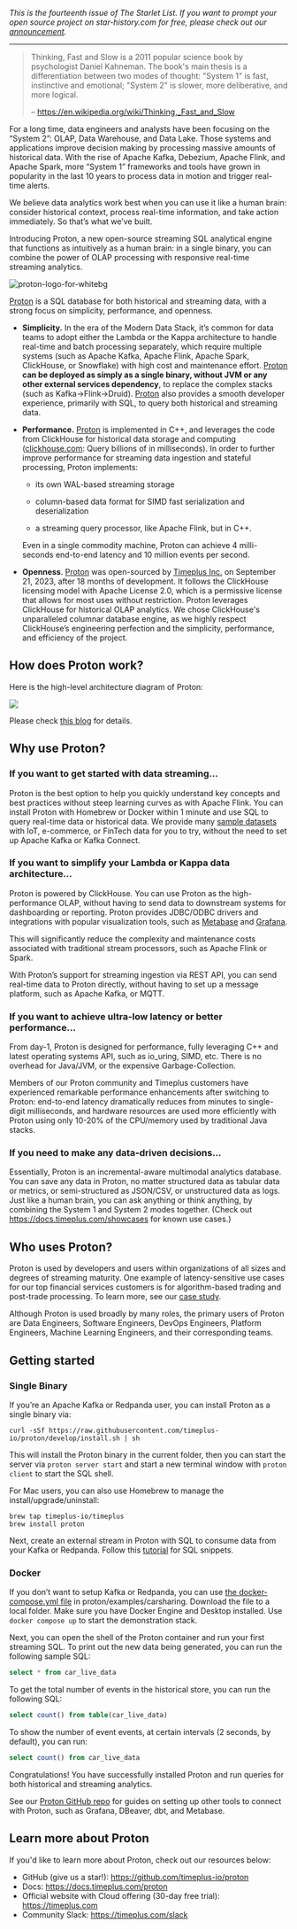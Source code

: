_This is the fourteenth issue of The Starlet List. If you want to prompt your open source project on star-history.com for free, please check out our [announcement](/blog/list-your-open-source-project)._

---

> Thinking, Fast and Slow is a 2011 popular science book by psychologist Daniel Kahneman. The book's main thesis is a differentiation between two modes of thought: "System 1" is fast, instinctive and emotional; "System 2" is slower, more deliberative, and more logical.
>
> – https://en.wikipedia.org/wiki/Thinking,_Fast_and_Slow

For a long time, data engineers and analysts have been focusing on the “System 2”: OLAP, Data Warehouse, and Data Lake. Those systems and applications improve decision making by processing massive amounts of historical data. With the rise of Apache Kafka, Debezium, Apache Flink, and Apache Spark, more “System 1” frameworks and tools have grown in popularity in the last 10 years to process data in motion and trigger real-time alerts.

We believe data analytics work best when you can use it like a human brain: consider historical context, process real-time information, and take action immediately. So that’s what we’ve built.

Introducing Proton, a new open-source streaming SQL analytical engine that functions as intuitively as a human brain: in a single binary, you can combine the power of OLAP processing with responsive real-time streaming analytics.

![proton-logo-for-whitebg](/blog/assets/proton/proton-logo-for-whitebg.webp)

[Proton](https://github.com/timeplus-io/proton) is a SQL database for both historical and streaming data, with a strong focus on simplicity, performance, and openness.

-   **Simplicity.** In the era of the Modern Data Stack, it’s common for data teams to adopt either the Lambda or the Kappa architecture to handle real-time and batch processing separately, which require multiple systems (such as Apache Kafka, Apache Flink, Apache Spark, ClickHouse, or Snowflake) with high cost and maintenance effort. [Proton](https://github.com/timeplus-io/proton) **can be deployed as simply as a single binary, without JVM or any other external services dependency**, to replace the complex stacks (such as Kafka->Flink->Druid). [Proton](https://github.com/timeplus-io/proton) also provides a smooth developer experience, primarily with SQL, to query both historical and streaming data.

-   **Performance.** [Proton](https://github.com/timeplus-io/proton) is implemented in C++, and leverages the code from ClickHouse for historical data storage and computing ([clickhouse.com](http://clickhouse.com): Query billions of in milliseconds). In order to further improve performance for streaming data ingestion and stateful processing, Proton implements:

    -   its own WAL-based streaming storage

    -   column-based data format for SIMD fast serialization and deserialization

    -   a streaming query processor, like Apache Flink, but in C++.

    Even in a single commodity machine, Proton can achieve 4 milli-seconds end-to-end latency and 10 million events per second.

-   **Openness**. [Proton](https://github.com/timeplus-io/proton) was open-sourced by [Timeplus Inc.](http://timeplus.com) on September 21, 2023, after 18 months of development. It follows the ClickHouse licensing model with Apache License 2.0, which is a permissive license that allows for most uses without restriction. Proton leverages ClickHouse for historical OLAP analytics. We chose ClickHouse's unparalleled columnar database engine, as we highly respect ClickHouse’s engineering perfection and the simplicity, performance, and efficiency of the project.

## How does Proton work?

Here is the high-level architecture diagram of Proton:

![](/blog/assets/proton/proton-architecture.webp)

Please check [this blog](https://www.timeplus.com/post/unify-streaming-and-historical-data-processing) for details.

## Why use Proton?

### If you want to get started with data streaming...

Proton is the best option to help you quickly understand key concepts and best practices without steep learning curves as with Apache Flink. You can install Proton with Homebrew or Docker within 1 minute and use SQL to query real-time data or historical data. We provide many [sample datasets](https://github.com/timeplus-io/proton/tree/develop/examples) with IoT, e-commerce, or FinTech data for you to try, without the need to set up Apache Kafka or Kafka Connect.

### If you want to simplify your Lambda or Kappa data architecture...

Proton is powered by ClickHouse. You can use Proton as the high-performance OLAP, without having to send data to downstream systems for dashboarding or reporting. Proton provides JDBC/ODBC drivers and integrations with popular visualization tools, such as [Metabase](https://github.com/timeplus-io/metabase-proton-driver) and [Grafana](https://github.com/timeplus-io/proton-grafana-source).

This will significantly reduce the complexity and maintenance costs associated with traditional stream processors, such as Apache Flink or Spark.

With Proton’s support for streaming ingestion via REST API, you can send real-time data to Proton directly, without having to set up a message platform, such as Apache Kafka, or MQTT.

### If you want to achieve ultra-low latency or better performance...

From day-1, Proton is designed for performance, fully leveraging C++ and latest operating systems API, such as io_uring, SIMD, etc. There is no overhead for Java/JVM, or the expensive Garbage-Collection.

Members of our Proton community and Timeplus customers have experienced remarkable performance enhancements after switching to Proton: end-to-end latency dramatically reduces from minutes to single-digit milliseconds, and hardware resources are used more efficiently with Proton using only 10-20% of the CPU/memory used by traditional Java stacks.

### If you need to make any data-driven decisions...

Essentially, Proton is an incremental-aware multimodal analytics database. You can save any data in Proton, no matter structured data as tabular data or metrics, or semi-structured as JSON/CSV, or unstructured data as logs. Just like a human brain, you can ask anything or think anything, by combining the System 1 and System 2 modes together. (Check out https://docs.timeplus.com/showcases for known use cases.)

## Who uses Proton?

Proton is used by developers and users within organizations of all sizes and degrees of streaming maturity. One example of latency-sensitive use cases for our top financial services customers is for algorithm-based trading and post-trade processing. To learn more, see our [case study](https://www.timeplus.com/post/unlocking-real-time-post-trade-analytics-with-streaming-sql).

Although Proton is used broadly by many roles, the primary users of Proton are Data Engineers, Software Engineers, DevOps Engineers, Platform Engineers, Machine Learning Engineers, and their corresponding teams.

## Getting started

### Single Binary

If you’re an Apache Kafka or Redpanda user, you can install Proton as a single binary via:

```shell
curl -sSf https://raw.githubusercontent.com/timeplus-io/proton/develop/install.sh | sh
```

This will install the Proton binary in the current folder, then you can start the server via `proton server start` and start a new terminal window with `proton client` to start the SQL shell.

For Mac users, you can also use Homebrew to manage the install/upgrade/uninstall:

```shell
brew tap timeplus-io/timeplus
brew install proton
```

Next, create an external stream in Proton with SQL to consume data from your Kafka or Redpanda. Follow this [tutorial](https://docs.timeplus.com/proton-kafka#tutorial) for SQL snippets.

### Docker

If you don’t want to setup Kafka or Redpanda, you can use [the docker-compose.yml file](https://github.com/timeplus-io/proton/blob/develop/examples/carsharing/docker-compose.yml) in proton/examples/carsharing. Download the file to a local folder. Make sure you have Docker Engine and Desktop installed. Use `docker compose up` to start the demonstration stack.

Next, you can open the shell of the Proton container and run your first streaming SQL. To print out the new data being generated, you can run the following sample SQL:

```sql
select * from car_live_data
```

To get the total number of events in the historical store, you can run the following SQL:

```sql
select count() from table(car_live_data)
```

To show the number of event events, at certain intervals (2 seconds, by default), you can run:

```sql
select count() from car_live_data
```

Congratulations! You have successfully installed Proton and run queries for both historical and streaming analytics.

See our [Proton GitHub repo](https://github.com/timeplus-io/proton) for guides on setting up other tools to connect with Proton, such as Grafana, DBeaver, dbt, and Metabase.

## Learn more about Proton

If you'd like to learn more about Proton, check out our resources below:

-   GitHub (give us a star!): https://github.com/timeplus-io/proton
-   Docs: https://docs.timeplus.com/proton
-   Official website with Cloud offering (30-day free trial): https://timeplus.com
-   Community Slack: https://timeplus.com/slack
